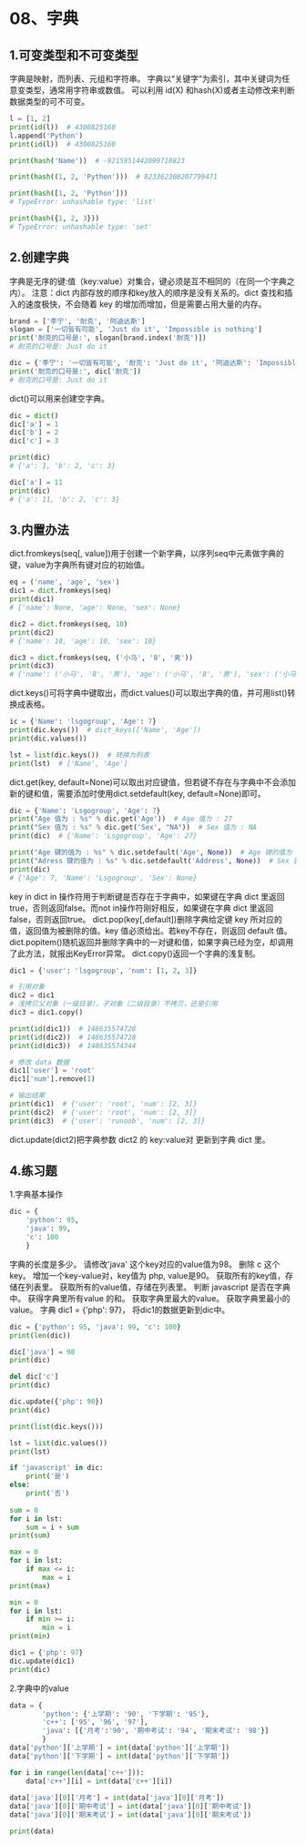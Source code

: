 # 08、字典
## 1.可变类型和不可变类型
字典是映射，而列表、元组和字符串。
字典以“关键字”为索引，其中关键词为任意变类型，通常用字符串或数值。
可以利用 id(X) 和hash(X)或者主动修改来判断数据类型的可不可变。
```python
l = [1, 2]
print(id(l))  # 4300825160
l.append('Python')
print(id(l))  # 4300825160

print(hash('Name'))  # -9215951442099718823

print(hash((1, 2, 'Python')))  # 823362308207799471

print(hash([1, 2, 'Python']))
# TypeError: unhashable type: 'list'

print(hash({1, 2, 3}))
# TypeError: unhashable type: 'set'
```
## 2.创建字典
字典是无序的键:值（key:value）对集合，键必须是互不相同的（在同一个字典之内）。
注意：dict 内部存放的顺序和key放入的顺序是没有关系的。dict 查找和插入的速度极快，不会随着 key 的增加而增加，但是需要占用大量的内存。
```python
brand = ['李宁', '耐克', '阿迪达斯']
slogan = ['一切皆有可能', 'Just do it', 'Impossible is nothing']
print('耐克的口号是:', slogan[brand.index('耐克')])  
# 耐克的口号是: Just do it

dic = {'李宁': '一切皆有可能', '耐克': 'Just do it', '阿迪达斯': 'Impossible is nothing'}
print('耐克的口号是:', dic['耐克'])
# 耐克的口号是: Just do it
```
dict()可以用来创建空字典。
```python
dic = dict()
dic['a'] = 1
dic['b'] = 2
dic['c'] = 3

print(dic)
# {'a': 1, 'b': 2, 'c': 3}

dic['a'] = 11
print(dic)
# {'a': 11, 'b': 2, 'c': 3}
```
## 3.内置办法
dict.fromkeys(seq[, value])用于创建一个新字典，以序列seq中元素做字典的键，value为字典所有键对应的初始值。
```python
eq = ('name', 'age', 'sex')
dic1 = dict.fromkeys(seq)
print(dic1)
# {'name': None, 'age': None, 'sex': None}

dic2 = dict.fromkeys(seq, 10)
print(dic2)
# {'name': 10, 'age': 10, 'sex': 10}

dic3 = dict.fromkeys(seq, ('小马', '8', '男'))
print(dic3)
# {'name': ('小马', '8', '男'), 'age': ('小马', '8', '男'), 'sex': ('小马', '8', '男')}
```
dict.keys()可将字典中键取出，而dict.values()可以取出字典的值，并可用list()转换成表格。
```python
ic = {'Name': 'lsgogroup', 'Age': 7}
print(dic.keys())  # dict_keys(['Name', 'Age'])
print(dic.values())

lst = list(dic.keys())  # 转换为列表
print(lst)  # ['Name', 'Age']
```
dict.get(key, default=None)可以取出对应键值，但若键不存在与字典中不会添加新的键和值，需要添加时使用dict.setdefault(key, default=None)即可。
```python
dic = {'Name': 'Lsgogroup', 'Age': 7}
print("Age 值为 : %s" % dic.get('Age'))  # Age 值为 : 27
print("Sex 值为 : %s" % dic.get('Sex', "NA"))  # Sex 值为 : NA
print(dic)  # {'Name': 'Lsgogroup', 'Age': 27}

print("Age 键的值为 : %s" % dic.setdefault('Age', None))  # Age 键的值为 : 7
print("Adress 键的值为 : %s" % dic.setdefault('Address', None))  # Sex 键的值为 : None
print(dic)  
# {'Age': 7, 'Name': 'Lsgogroup', 'Sex': None}
```
key in dict in 操作符用于判断键是否存在于字典中，如果键在字典 dict 里返回true，否则返回false。而not in操作符刚好相反，如果键在字典 dict 里返回false，否则返回true。
dict.pop(key[,default])删除字典给定键 key 所对应的值，返回值为被删除的值。key 值必须给出。若key不存在，则返回 default 值。
dict.popitem()随机返回并删除字典中的一对键和值，如果字典已经为空，却调用了此方法，就报出KeyError异常。
dict.copy()返回一个字典的浅复制。
```python
dic1 = {'user': 'lsgogroup', 'num': [1, 2, 3]}

# 引用对象
dic2 = dic1  
# 浅拷贝父对象（一级目录），子对象（二级目录）不拷贝，还是引用
dic3 = dic1.copy()  

print(id(dic1))  # 148635574728
print(id(dic2))  # 148635574728
print(id(dic3))  # 148635574344

# 修改 data 数据
dic1['user'] = 'root'
dic1['num'].remove(1)

# 输出结果
print(dic1)  # {'user': 'root', 'num': [2, 3]}
print(dic2)  # {'user': 'root', 'num': [2, 3]}
print(dic3)  # {'user': 'runoob', 'num': [2, 3]}
```
dict.update(dict2)把字典参数 dict2 的 key:value对 更新到字典 dict 里。
## 4.练习题
1.字典基本操作
```python
dic = {
    'python': 95,
    'java': 99,
    'c': 100
    }
```
字典的长度是多少。
请修改'java' 这个key对应的value值为98。
删除 c 这个key。
增加一个key-value对，key值为 php, value是90。
获取所有的key值，存储在列表里。
获取所有的value值，存储在列表里。
判断 javascript 是否在字典中。
获得字典里所有value 的和。
获取字典里最大的value。
获取字典里最小的value。
字典 dic1 = {'php': 97}， 将dic1的数据更新到dic中。
```python
dic = {'python': 95, 'java': 99, 'c': 100}
print(len(dic))

dic['java'] = 98
print(dic)

del dic['c']
print(dic)

dic.update({'php': 90})
print(dic)

print(list(dic.keys()))

lst = list(dic.values())
print(lst)

if 'javascript' in dic:
    print('是')
else:
    print('否')
    
sum = 0
for i in lst:
    sum = i + sum
print(sum)

max = 0
for i in lst:
    if max <= i:
        max = i
print(max)

min = 0
for i in lst:
    if min >= i:
        min = i
print(min)

dic1 = {'php': 97}
dic.update(dic1)
print(dic)
```
2.字典中的value
```python
data = {
        'python': {'上学期': '90', '下学期': '95'},
        'c++': ['95', '96', '97'],
        'java': [{'月考':'90', '期中考试': '94', '期末考试': '98'}]
        }
data['python']['上学期'] = int(data['python']['上学期'])
data['python']['下学期'] = int(data['python']['下学期'])

for i in range(len(data['c++'])):
    data['c++'][i] = int(data['c++'][i])
    
data['java'][0]['月考'] = int(data['java'][0]['月考'])
data['java'][0]['期中考试'] = int(data['java'][0]['期中考试'])
data['java'][0]['期末考试'] = int(data['java'][0]['期末考试'])

print(data)
```